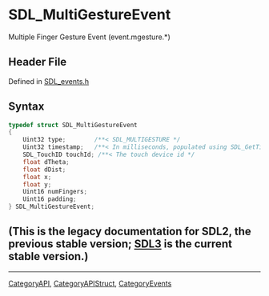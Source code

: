 # SDL_MultiGestureEvent

Multiple Finger Gesture Event (event.mgesture.*)

## Header File

Defined in [SDL_events.h](https://github.com/libsdl-org/SDL/blob/SDL2/include/SDL_events.h)

## Syntax

```c
typedef struct SDL_MultiGestureEvent
{
    Uint32 type;        /**< SDL_MULTIGESTURE */
    Uint32 timestamp;   /**< In milliseconds, populated using SDL_GetTicks() */
    SDL_TouchID touchId; /**< The touch device id */
    float dTheta;
    float dDist;
    float x;
    float y;
    Uint16 numFingers;
    Uint16 padding;
} SDL_MultiGestureEvent;
```

## (This is the legacy documentation for SDL2, the previous stable version; [SDL3](https://wiki.libsdl.org/SDL3/) is the current stable version.)



----
[CategoryAPI](CategoryAPI), [CategoryAPIStruct](CategoryAPIStruct), [CategoryEvents](CategoryEvents)

